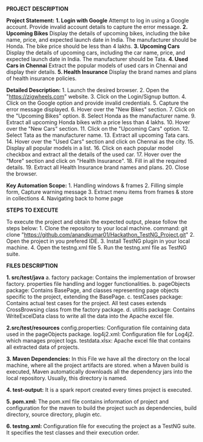 ************************************************PROJECT DESCRIPTION************************************************

**Project Statement:**
    **1. Login with Google**
        Attempt to log in using a Google account.
        Provide invalid account details to capture the error message.
    **2. Upcoming Bikes**
        Display the details of upcoming bikes, including the bike name, price, and expected launch date in India.
        The manufacturer should be Honda.
        The bike price should be less than 4 lakhs.
    **3. Upcoming Cars**
        Display the details of upcoming cars, including the car name, price, and expected launch date in India.
        The manufacturer should be Tata.
    **4. Used Cars in Chennai**
        Extract the popular models of used cars in Chennai and display their details.
    **5. Health Insurance**
        Display the brand names and plans of health insurance policies.

**Detailed Description:**
    1. Launch the desired browser.
    2. Open the "https://zigwheels.com" website.
    3. Click on the Login/Signup button.
    4. Click on the Google option and provide invalid credentials.
    5. Capture the error message displayed.
    6. Hover over the "New Bikes" section.
    7. Click on the "Upcoming Bikes" option.
    8. Select Honda as the manufacturer name.
    9. Extract all upcoming Honda bikes with a price less than 4 lakhs.
    10. Hover over the "New Cars" section.
    11. Click on the "Upcoming Cars" option.
    12. Select Tata as the manufacturer name.
    13. Extract all upcoming Tata cars.
    14. Hover over the "Used Cars" section and click on Chennai as the city.
    15. Display all popular models in a list.
    16. Click on each popular model checkbox and extract all the details of the used car.
    17. Hover over the "More" section and click on "Health Insurance".
    18. Fill in all the required details.
    19. Extract all Health Insurance brand names and plans.
    20. Close the browser.

**Key Automation Scope:** 
    1. Handling windows & frames
    2. Filling simple form, Capture warning message
    3. Extract menu items from frames & store in collections
    4. Navigating back to home page

************************************************STEPS TO EXECUTE************************************************

To execute the project and obtain the expected output, please follow the steps below:
    1. Clone the repository to your local machine.
        command: git clone "https://github.com/anandkumar01/Hackathon_TestNG_Project.git"
    2. Open the project in you prefered IDE.
    3. Install TestNG plugin in your local machine.
    4. Open the testng.xml file
    5. Run the testng.xml file as TestNG suite.

************************************************FILES DESCRIPTION************************************************
 
**1. src/test/java**
    a. factory package:
        Contains the implementation of browser factory. properties file handling and logger functionalities.
    b. pageObjects package:
        Contains BasePage, and classes representing page objects specific to the project, extending the BasePage.
    c. testCases package:
        Contains actual test cases for the project. All test cases extends CrossBrowsing class from the factory package.
    d. utilitis package:
        Contains WriteExcelData class to write all the data into the Apache excel file.
     
**2.src/test/resources**
    config.properties: Configuration file containing data used in the pageObjects package.
    log4j2.xml: Configuration file for Log4j2. which manages project logs.
    testdata.xlsx: Apache excel file that contains all extracted data of projects.
 
**3. Maven Dependencies:**
    In this File we have all the directory on the local machine, where all the project artifacts are stored. when a Maven build is executed,
    Maven automatically downloads all the dependency jars into the local repository. Usually, this directory is named.

**4. test-output:**
    It is a spark report created every times project is executed.

**5. pom.xml:**
    The pom.xml file contains information of project and configuration for the maven to build the project such as dependencies,
    build directory, source directory, plugin etc.

**6. testng.xml:**
    Configuration file for executing the project as a TestNG suite.
    It specifies the test classes and their execution order.

